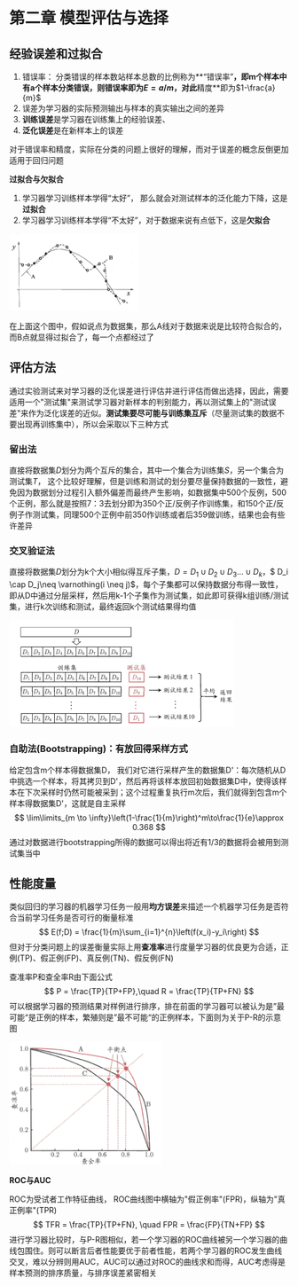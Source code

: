 # 第二章 模型评估与选择

## 经验误差和过拟合

1. 错误率： 分类错误的样本数站样本总数的比例称为**“错误率”**，即m个样本中有a个样本分类错误，则错误率即为$E = a/m$，对此**精度**即为$1-\frac{a}{m}$
2. 误差为学习器的实际预测输出与样本的真实输出之间的差异
3. **训练误差**是学习器在训练集上的经验误差、
4. **泛化误差**是在新样本上的误差

对于错误率和精度，实际在分类的问题上很好的理解，而对于误差的概念反倒更加适用于回归问题

**过拟合与欠拟合**

1. 学习器学习训练样本学得“太好”， 那么就会对测试样本的泛化能力下降，这是**过拟合**
2. 学习器学习训练样本学得“不太好”，对于数据来说有点低下，这是**欠拟合**

![whetherFirOrNot](images/whetherfit.png)

在上面这个图中，假如说点为数据集，那么A线对于数据来说是比较符合拟合的，而B点就显得过拟合了，每一个点都经过了

## 评估方法

通过实验测试来对学习器的泛化误差进行评估并进行评估而做出选择，因此，需要适用一个"测试集"来测试学习器对新样本的判别能力，再以测试集上的"测试误差"来作为泛化误差的近似。**测试集要尽可能与训练集互斥**（尽量测试集的数据不要出现再训练集中），所以会采取以下三种方式

### 留出法

直接将数据集$D$划分为两个互斥的集合，其中一个集合为训练集$S$，另一个集合为测试集$T$， 这个比较好理解，但是训练和测试的划分要尽量保持数据的一致性，避免因为数据划分过程引入额外偏差而最终产生影响，如数据集中500个反例，500个正例，那么就是按照7：3去划分即为350个正/反例子作训练集，和150个正/反例子作测试集，同理500个正例中前350作训练或者后359做训练，结果也会有些许差异

### 交叉验证法

直接将数据集$D$划分为k个大小相似得互斥子集，$D=D_1\cup D_2\cup D_3...\cup D_k$，$ D_i \cap D_j\neq \varnothing(i \neq j)$，每个子集都可以保持数据分布得一致性，即从D中通过分层采样，然后用k-1个子集作为测试集，如此即可获得k组训练/测试集，进行k次训练和测试，最终返回k个测试结果得均值

![crossCheck](images/crosscheck.png)



### 自助法(Bootstrapping)：有放回得采样方式

给定包含m个样本得数据集D， 我们对它进行采样产生的数据集D'：每次随机从D中挑选一个样本，将其拷贝到D'，然后再将该样本放回初始数据集D中，使得该样本在下次采样时仍然可能被采到；这个过程重复执行m次后，我们就得到包含m个样本得数据集D'，这就是自主采样
$$
\lim\limits_{m \to \infty}\left(1-\frac{1}{m}\right)^m\to\frac{1}{e}\approx 0.368
$$
通过对数据进行bootstrapping所得的数据可以得出将近有$1/3$的数据将会被用到测试集当中

## 性能度量

类似回归的学习器的机器学习任务一般用**均方误差**来描述一个机器学习任务是否符合当前学习任务是否可行的衡量标准
$$
E(f;D) = \frac{1}{m}\sum_{i=1}^{n}\left(f(x_i)-y_i\right)
$$
但对于分类问题上的误差衡量实际上用**查准率**进行度量学习器的优良更为合适，正例(TP)、假正例(FP)、真反例(TN)、假反例(FN)

查准率P和查全率R由下面公式
$$
P = \frac{TP}{TP+FP},\quad
R = \frac{TP}{TP+FN}
$$
可以根据学习器的预测结果对样例进行排序，排在前面的学习器可以被认为是”最可能“是正例的样本，繁殖则是”最不可能“的正例样本，下面则为关于P-R的示意图

![blancePoint](images/blancepoint.png)

**ROC与AUC**

ROC为受试者工作特征曲线， ROC曲线图中横轴为"假正例率"(FPR)，纵轴为"真正例率"(TPR)
$$
TFR = \frac{TP}{TP+FN}, \quad
FPR = \frac{FP}{TN+FP}
$$
进行学习器比较时，与P-R图相似，若一个学习器的ROC曲线被另一个学习器的曲线包围住。则可以断言后者性能要优于前者性能，若两个学习器的ROC发生曲线交叉，难以分辨则用AUC，AUC可以通过对ROC的曲线求和而得，AUC考虑得是样本预测的排序质量，与排序误差紧密相关
